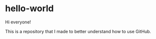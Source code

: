 # hello-world
Hi everyone!

This is a repository that I made to better understand how to use GitHub.
